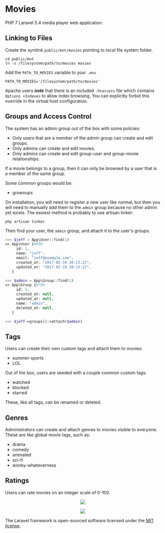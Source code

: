 # Movies

PHP 7 Laravel 5.4 media player web application.

## Linking to Files

Create the symlink `public/mnt/movies` pointing to local file system folder.

    cd public/mnt
    ln -s /filesystem/path/to/movies movies

Add the `PATH_TO_MOVIES` variable to your `.env`

    PATH_TO_MOVIES='/filesystem/path/to/movies'

Apache users **note** that there is an included `.htaccess` file
which contains `Options +Indexes` to allow index browsing.
You can explicitly forbid this override in the virtual host configuration.

## Groups and Access Control

The system has an admin group out of the box with some policies:

* Only users that are a member of the admin group can create and edit groups.
* Only admins can create and edit movies.
* Only admins can create and edit group-user and group-movie relationships.

If a movie belongs to a group, then it can only be browsed by
a user that is a member of the same group.

Some common groups would be:

* grownups

On installation, you will need to register a new user like normal, but then you
will need to manually add them to the `admin` group because no other admin yet
exists. The easiest method is probably to use artisan tinker:

    php artisan tinker

Then find your user, the `admin` group, and attach it to the user's groups.

```php
>>> $jeff = App\User::find(1)
=> App\User {#690
     id: 1,
     name: "jeff",
     email: "jeff@example.com",
     created_at: "2017-02-19 20:13:22",
     updated_at: "2017-02-19 20:13:22",
   }

>>> $admin = App\Group::find(1)
=> App\Group {#706
     id: 1,
     created_at: null,
     updated_at: null,
     name: "admin",
     deleted_at: null,
   }

>>> $jeff->groups()->attach($admin)
```

## Tags

Users can create their own custom tags and attach them to movies:

* summer-sports
* LOL

Out of the box, users are seeded with a couple common custom tags:

* watched
* blocked
* starred

These, like all tags, can be renamed or deleted.

## Genres

Administrators can create and attach genres to movies visible to everyone.
These are like global movie tags, such as:

* drama
* comedy
* animated
* sci-fi
* wonky-whateverness

## Ratings

Users can rate movies on an integer scale of 0-100.

<p align="center">
    <a href="https://www.lucidchart.com/documents/view/71db6d9b-3e8c-4e9a-923f-01e76c6836fd">
        <img src="https://www.lucidchart.com/publicSegments/view/6eb89c27-54b0-4e17-b092-254f6a5540c9/image.png" />
    </a>
</p>

<p align="center">
    <a href="https://laravel.com/">
        <img src="https://laravel.com/assets/img/components/logo-laravel.svg" />
    </a>
</p>

The Laravel framework is open-sourced software licensed under the [MIT license](http://opensource.org/licenses/MIT).
